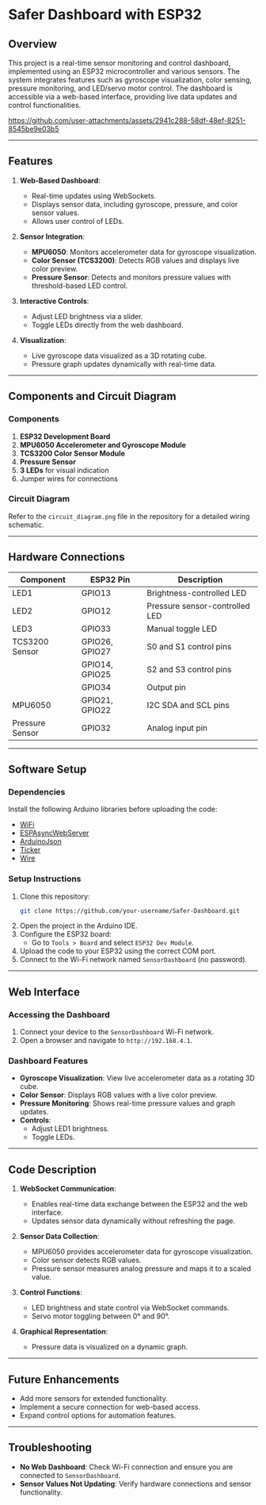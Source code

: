 # Safer Dashboard with ESP32

## Overview

This project is a real-time sensor monitoring and control dashboard, implemented using an ESP32 microcontroller and various sensors. The system integrates features such as gyroscope visualization, color sensing, pressure monitoring, and LED/servo motor control. The dashboard is accessible via a web-based interface, providing live data updates and control functionalities.

https://github.com/user-attachments/assets/2941c288-58df-48ef-8251-8545be9e03b5

---

## Features

1. **Web-Based Dashboard**:
   - Real-time updates using WebSockets.
   - Displays sensor data, including gyroscope, pressure, and color sensor values.
   - Allows user control of LEDs.

2. **Sensor Integration**:
   - **MPU6050**: Monitors accelerometer data for gyroscope visualization.
   - **Color Sensor (TCS3200)**: Detects RGB values and displays live color preview.
   - **Pressure Sensor**: Detects and monitors pressure values with threshold-based LED control.

3. **Interactive Controls**:
   - Adjust LED brightness via a slider.
   - Toggle LEDs directly from the web dashboard.

4. **Visualization**:
   - Live gyroscope data visualized as a 3D rotating cube.
   - Pressure graph updates dynamically with real-time data.

---

## Components and Circuit Diagram

### Components

1. **ESP32 Development Board**
2. **MPU6050 Accelerometer and Gyroscope Module**
3. **TCS3200 Color Sensor Module**
4. **Pressure Sensor**
5. **3 LEDs** for visual indication
6. Jumper wires for connections

### Circuit Diagram

Refer to the `circuit_diagram.png` file in the repository for a detailed wiring schematic.

---

## Hardware Connections

| Component        | ESP32 Pin      | Description                       |
|------------------|----------------|-----------------------------------|
| LED1             | GPIO13         | Brightness-controlled LED         |
| LED2             | GPIO12         | Pressure sensor-controlled LED    |
| LED3             | GPIO33         | Manual toggle LED                 |
| TCS3200 Sensor   | GPIO26, GPIO27 | S0 and S1 control pins            |
|                  | GPIO14, GPIO25 | S2 and S3 control pins            |
|                  | GPIO34         | Output pin                        |
| MPU6050          | GPIO21, GPIO22 | I2C SDA and SCL pins              |
| Pressure Sensor  | GPIO32         | Analog input pin                  |

---

## Software Setup

### Dependencies

Install the following Arduino libraries before uploading the code:
- [WiFi](https://github.com/espressif/arduino-esp32)
- [ESPAsyncWebServer](https://github.com/me-no-dev/ESPAsyncWebServer)
- [ArduinoJson](https://github.com/bblanchon/ArduinoJson)
- [Ticker](https://github.com/sstaub/Ticker)
- [Wire](https://github.com/arduino-libraries/Wire)

### Setup Instructions

1. Clone this repository:
   ```bash
   git clone https://github.com/your-username/Safer-Dashboard.git
   ```
2. Open the project in the Arduino IDE.
3. Configure the ESP32 board:
   - Go to `Tools > Board` and select `ESP32 Dev Module`.
4. Upload the code to your ESP32 using the correct COM port.
5. Connect to the Wi-Fi network named `SensorDashboard` (no password).

---

## Web Interface

### Accessing the Dashboard
1. Connect your device to the `SensorDashboard` Wi-Fi network.
2. Open a browser and navigate to `http://192.168.4.1`.

### Dashboard Features
- **Gyroscope Visualization**: View live accelerometer data as a rotating 3D cube.
- **Color Sensor**: Displays RGB values with a live color preview.
- **Pressure Monitoring**: Shows real-time pressure values and graph updates.
- **Controls**:
  - Adjust LED1 brightness.
  - Toggle LEDs.

---

## Code Description

1. **WebSocket Communication**:
   - Enables real-time data exchange between the ESP32 and the web interface.
   - Updates sensor data dynamically without refreshing the page.

2. **Sensor Data Collection**:
   - MPU6050 provides accelerometer data for gyroscope visualization.
   - Color sensor detects RGB values.
   - Pressure sensor measures analog pressure and maps it to a scaled value.

3. **Control Functions**:
   - LED brightness and state control via WebSocket commands.
   - Servo motor toggling between 0° and 90°.

4. **Graphical Representation**:
   - Pressure data is visualized on a dynamic graph.

---

## Future Enhancements

- Add more sensors for extended functionality.
- Implement a secure connection for web-based access.
- Expand control options for automation features.

---

## Troubleshooting

- **No Web Dashboard**: Check Wi-Fi connection and ensure you are connected to `SensorDashboard`.
- **Sensor Values Not Updating**: Verify hardware connections and sensor functionality.
